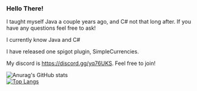 ### Hello There!
I taught myself Java a couple years ago, and C# not that long after. If you have any questions feel free to ask!
  
I currently know Java and C#
  
I have released one spigot plugin, SimpleCurrencies.  
  
My discord is https://discord.gg/yq76UKS. Feel free to join! 



![Anurag's GitHub stats](https://github-readme-stats.vercel.app/api?username=carthaxdev&show_icons=true&theme=radical)  
[![Top Langs](https://github-readme-stats.vercel.app/api/top-langs/?username=carthaxdev&theme=radical)](https://github.com/anuraghazra/github-readme-stats)
